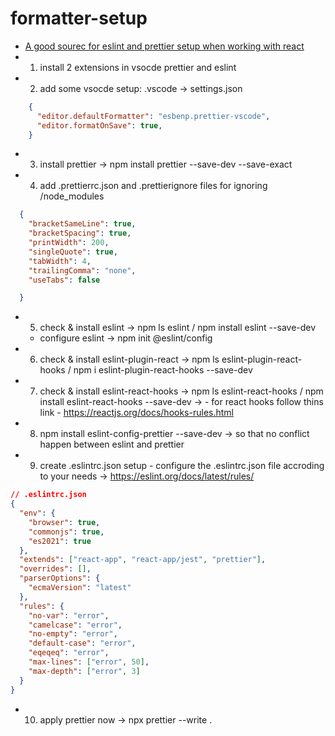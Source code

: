 # formatter-setup

- [A good sourec for eslint and prettier setup when working with react](https://medium.com/how-to-react/config-eslint-and-prettier-in-visual-studio-code-for-react-js-development-97bb2236b31a#:~:text=Open%20the%20terminal%20in%20your,Code%20formatter%20and%20install%20it.)
- 1. install 2 extensions in vsocde prettier and eslint
- 2. add some vsocde setup: .vscode -> settings.json
```json
    {
      "editor.defaultFormatter": "esbenp.prettier-vscode",
      "editor.formatOnSave": true,
    }
```
- 3. install prettier -> npm install prettier --save-dev --save-exact
- 4. add .prettierrc.json and .prettierignore files for ignoring /node_modules 
```json
  {
    "bracketSameLine": true,
    "bracketSpacing": true,
    "printWidth": 200,
    "singleQuote": true,
    "tabWidth": 4,
    "trailingComma": "none",
    "useTabs": false

  }
```

- 5. check & install eslint -> npm ls eslint / npm install eslint --save-dev
    - configure eslint -> npm init @eslint/config

- 6. check & install eslint-plugin-react -> npm ls eslint-plugin-react-hooks / npm i eslint-plugin-react-hooks --save-dev

- 7. check & install eslint-react-hooks -> npm ls eslint-react-hooks / npm install eslint-react-hooks --save-dev  ->  - for react hooks follow thins link - https://reactjs.org/docs/hooks-rules.html

- 8. npm install eslint-config-prettier --save-dev -> so that no conflict happen between eslint and prettier

- 9. create .eslintrc.json setup - configure the .eslintrc.json file accroding to your needs -> https://eslint.org/docs/latest/rules/
```json
// .eslintrc.json
{
  "env": {
    "browser": true,
    "commonjs": true,
    "es2021": true
  },
  "extends": ["react-app", "react-app/jest", "prettier"],
  "overrides": [],
  "parserOptions": {
    "ecmaVersion": "latest"
  },
  "rules": {
    "no-var": "error",
    "camelcase": "error",
    "no-empty": "error",
    "default-case": "error",
    "eqeqeq": "error",
    "max-lines": ["error", 50],
    "max-depth": ["error", 3]
  }
}
```

- 10. apply prettier now -> npx prettier --write .
